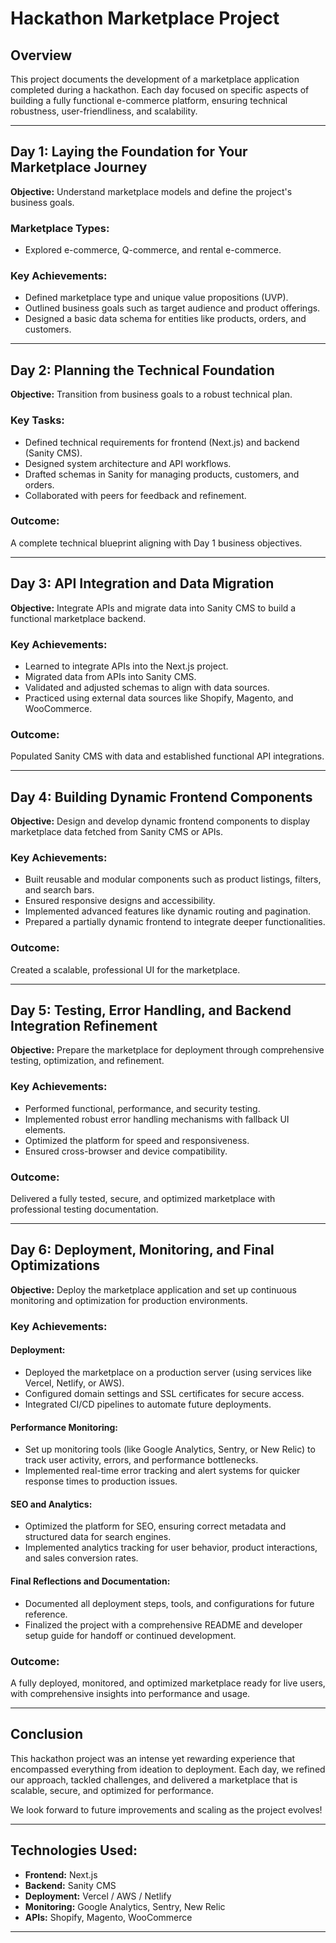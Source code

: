 # Hackathon Marketplace Project

## Overview
This project documents the development of a marketplace application completed during a hackathon. Each day focused on specific aspects of building a fully functional e-commerce platform, ensuring technical robustness, user-friendliness, and scalability.

---

## Day 1: Laying the Foundation for Your Marketplace Journey
**Objective:** Understand marketplace models and define the project's business goals.

### Marketplace Types:
- Explored e-commerce, Q-commerce, and rental e-commerce.

### Key Achievements:
- Defined marketplace type and unique value propositions (UVP).
- Outlined business goals such as target audience and product offerings.
- Designed a basic data schema for entities like products, orders, and customers.

---

## Day 2: Planning the Technical Foundation
**Objective:** Transition from business goals to a robust technical plan.

### Key Tasks:
- Defined technical requirements for frontend (Next.js) and backend (Sanity CMS).
- Designed system architecture and API workflows.
- Drafted schemas in Sanity for managing products, customers, and orders.
- Collaborated with peers for feedback and refinement.

### Outcome:
A complete technical blueprint aligning with Day 1 business objectives.

---

## Day 3: API Integration and Data Migration
**Objective:** Integrate APIs and migrate data into Sanity CMS to build a functional marketplace backend.

### Key Achievements:
- Learned to integrate APIs into the Next.js project.
- Migrated data from APIs into Sanity CMS.
- Validated and adjusted schemas to align with data sources.
- Practiced using external data sources like Shopify, Magento, and WooCommerce.

### Outcome:
Populated Sanity CMS with data and established functional API integrations.

---

## Day 4: Building Dynamic Frontend Components
**Objective:** Design and develop dynamic frontend components to display marketplace data fetched from Sanity CMS or APIs.

### Key Achievements:
- Built reusable and modular components such as product listings, filters, and search bars.
- Ensured responsive designs and accessibility.
- Implemented advanced features like dynamic routing and pagination.
- Prepared a partially dynamic frontend to integrate deeper functionalities.

### Outcome:
Created a scalable, professional UI for the marketplace.

---

## Day 5: Testing, Error Handling, and Backend Integration Refinement
**Objective:** Prepare the marketplace for deployment through comprehensive testing, optimization, and refinement.

### Key Achievements:
- Performed functional, performance, and security testing.
- Implemented robust error handling mechanisms with fallback UI elements.
- Optimized the platform for speed and responsiveness.
- Ensured cross-browser and device compatibility.

### Outcome:
Delivered a fully tested, secure, and optimized marketplace with professional testing documentation.

---

## Day 6: Deployment, Monitoring, and Final Optimizations
**Objective:** Deploy the marketplace application and set up continuous monitoring and optimization for production environments.

### Key Achievements:

#### **Deployment:**
- Deployed the marketplace on a production server (using services like Vercel, Netlify, or AWS).
- Configured domain settings and SSL certificates for secure access.
- Integrated CI/CD pipelines to automate future deployments.

#### **Performance Monitoring:**
- Set up monitoring tools (like Google Analytics, Sentry, or New Relic) to track user activity, errors, and performance bottlenecks.
- Implemented real-time error tracking and alert systems for quicker response times to production issues.

#### **SEO and Analytics:**
- Optimized the platform for SEO, ensuring correct metadata and structured data for search engines.
- Implemented analytics tracking for user behavior, product interactions, and sales conversion rates.

#### **Final Reflections and Documentation:**
- Documented all deployment steps, tools, and configurations for future reference.
- Finalized the project with a comprehensive README and developer setup guide for handoff or continued development.

### Outcome:
A fully deployed, monitored, and optimized marketplace ready for live users, with comprehensive insights into performance and usage.

---

## Conclusion
This hackathon project was an intense yet rewarding experience that encompassed everything from ideation to deployment. Each day, we refined our approach, tackled challenges, and delivered a marketplace that is scalable, secure, and optimized for performance.

We look forward to future improvements and scaling as the project evolves!

---

## Technologies Used:
- **Frontend:** Next.js
- **Backend:** Sanity CMS
- **Deployment:** Vercel / AWS / Netlify
- **Monitoring:** Google Analytics, Sentry, New Relic
- **APIs:** Shopify, Magento, WooCommerce

---


